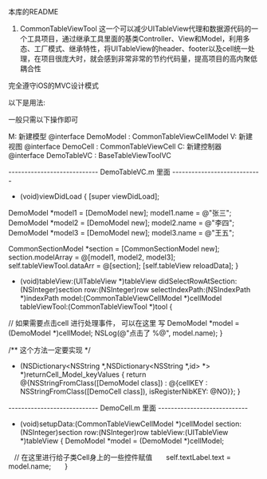 
本库的README



1. CommonTableViewTool
这一个可以减少UITableView代理和数据源代码的一个工具项目，通过继承工具里面的基类Controller、View和Model，利用多态、工厂模式、继承特性，将UITableView的header、footer以及cell统一处理，在项目很庞大时，就会感到非常非常的节约代码量，提高项目的高内聚低耦合性

完全遵守iOS的MVC设计模式


以下是用法:

一般只需以下操作即可

M: 新建模型 @interface DemoModel : CommonTableViewCellModel
V: 新建视图 @interface DemoCell : CommonTableViewCell
C: 新建控制器 @interface DemoTableVC : BaseTableViewToolVC




---------------------------- DemoTableVC.m 里面 ----------------------------

- (void)viewDidLoad {
[super viewDidLoad];

DemoModel *model1 = [DemoModel new];
model1.name = @"张三";
DemoModel *model2 = [DemoModel new];
model2.name = @"李四";
DemoModel *model3 = [DemoModel new];
model3.name = @"王五";

CommonSectionModel *section = [CommonSectionModel new];
section.modelArray = @[model1, model2, model3];
self.tableViewTool.dataArr = @[section];
[self.tableView reloadData];
}
- (void)tableView:(UITableView *)tableView didSelectRowAtSection:(NSInteger)section row:(NSInteger)row selectIndexPath:(NSIndexPath *)indexPath model:(CommonTableViewCellModel *)cellModel tableViewTool:(CommonTableViewTool *)tool {

// 如果需要点击cell 进行处理事件， 可以在这里 写
DemoModel *model = (DemoModel *)cellModel;
NSLog(@"点击了 %@", model.name);
}

/**
这个方法一定要实现
*/
- (NSDictionary<NSString *,NSDictionary<NSString *,id> *> *)returnCell_Model_keyValues {
return @{NSStringFromClass([DemoModel class]) : @{cellKEY : NSStringFromClass([DemoCell class]), isRegisterNibKEY: @NO}};
}




---------------------------- DemoCell.m 里面 ----------------------------
- (void)setupData:(CommonTableViewCellModel *)cellModel section:(NSInteger)section row:(NSInteger)row tableView:(UITableView *)tableView {
DemoModel *model = (DemoModel *)cellModel;

   // 在这里进行给子类Cell身上的一些控件赋值
      self.textLabel.text = model.name;
      }
